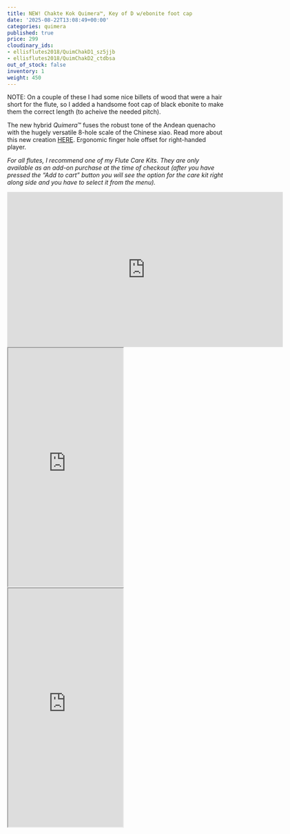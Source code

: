 ```yaml
---
title: NEW! Chakte Kok Quimera™, Key of D w/ebonite foot cap
date: '2025-08-22T13:08:49+00:00'
categories: quimera
published: true
price: 299
cloudinary_ids:
- ellisflutes2018/QuimChakD1_sz5jjb
- ellisflutes2018/QuimChakD2_ctdbsa
out_of_stock: false
inventory: 1
weight: 450
---
```


NOTE: On a couple of these I had some nice billets of wood that were a hair short for the flute, so I added a handsome foot cap of black ebonite to make them the correct length (to acheive the needed pitch).

The new hybrid  *Quimera*™ fuses the robust tone of the Andean quenacho with the hugely versatile 8-hole scale of the Chinese xiao.  Read more about this new creation [HERE](https://www.ellisflutes.com/world-flutes/quimera).   Ergonomic finger hole offset for right-handed player.

*For all flutes, I recommend one of my Flute Care Kits. They are only available as an add-on purchase at the time of checkout (after you have pressed the “Add to cart” button you will see the option for the care kit right along side and you have to select it from the menu).*

<iframe title="vimeo-player" src="https://player.vimeo.com/video/1057859321?h=5ecf8b6eb0" width="640" height="360" frameborder="0"    allowfullscreen></iframe>

<iframe width="267" height="554" src="https://www.youtube.com/embed/99C4dllkXO8" ></iframe>

<iframe width="267" height="554" src="https://www.youtube.com/embed/UAymcOqrcMo" ></iframe>

